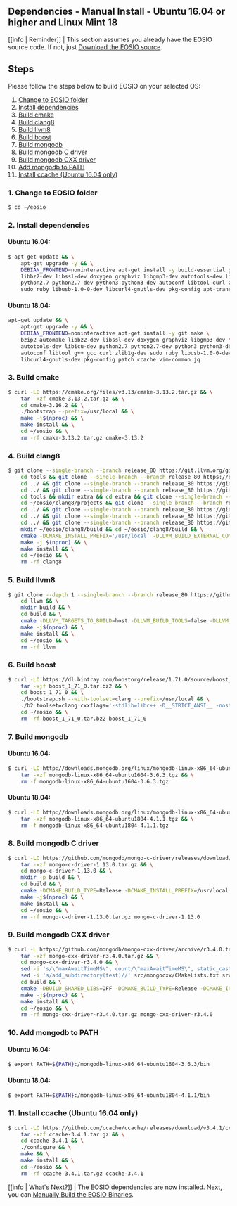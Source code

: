 ## Dependencies - Manual Install - Ubuntu 16.04 or higher and Linux Mint 18

[[info | Reminder]]
| This section assumes you already have the EOSIO source code. If not, just [Download the EOSIO source](../../../../01_build-from-source/01_download-eosio-source.md).

## Steps

Please follow the steps below to build EOSIO on your selected OS:

1. [Change to EOSIO folder](#1-change-to-eosio-folder)
2. [Install dependencies](#2-install-dependencies)
3. [Build cmake](#3-build-cmake)
4. [Build clang8](#4-build-clang8) <!-- 5. [Copy clang8 cmake file](#5-copy-clang8-cmake-file) -->
5. [Build llvm8](#5-build-llvm8)
6. [Build boost](#6-build-boost)
7. [Build mongodb](#7-build-mongodb)
8. [Build mongodb C driver](#8-build-mongodb-c-driver)
9. [Build mongodb CXX driver](#9-build-mongodb-cxx-driver)
10. [Add mongodb to PATH](#10-add-mongodb-to-path)
11. [Install ccache (Ubuntu 16.04 only)](#11-install-ccache-(ubuntu-16.04-only))

<!--
### 0. download and run base docker image
```sh
docker pull ubuntu:16.04
docker run -it ubuntu:16.04
  (OR)
docker pull ubuntu:18.04
docker run -it ubuntu:18.04
```
-->

### 1. Change to EOSIO folder
```sh
$ cd ~/eosio
```

### 2. Install dependencies

#### Ubuntu 16.04:
```sh
$ apt-get update && \
    apt-get upgrade -y && \
    DEBIAN_FRONTEND=noninteractive apt-get install -y build-essential git automake \
    libbz2-dev libssl-dev doxygen graphviz libgmp3-dev autotools-dev libicu-dev \
    python2.7 python2.7-dev python3 python3-dev autoconf libtool curl zlib1g-dev \
    sudo ruby libusb-1.0-0-dev libcurl4-gnutls-dev pkg-config apt-transport-https vim-common jq
```

#### Ubuntu 18.04:
```sh
apt-get update && \
    apt-get upgrade -y && \
    DEBIAN_FRONTEND=noninteractive apt-get install -y git make \
    bzip2 automake libbz2-dev libssl-dev doxygen graphviz libgmp3-dev \
    autotools-dev libicu-dev python2.7 python2.7-dev python3 python3-dev \
    autoconf libtool g++ gcc curl zlib1g-dev sudo ruby libusb-1.0-0-dev \
    libcurl4-gnutls-dev pkg-config patch ccache vim-common jq
```

<!--
### 3. download eosio
```sh
mkdir -p ~/eosio && cd ~/eosio
git clone --recursive --single-branch -b release/2.0.x https://github.com/EOSIO/eos.git
```
-->

### 3. Build cmake
```sh
$ curl -LO https://cmake.org/files/v3.13/cmake-3.13.2.tar.gz && \
    tar -xzf cmake-3.13.2.tar.gz && \
    cd cmake-3.16.2 && \
    ./bootstrap --prefix=/usr/local && \
    make -j$(nproc) && \
    make install && \
    cd ~/eosio && \
    rm -rf cmake-3.13.2.tar.gz cmake-3.13.2
```

### 4. Build clang8
```sh
$ git clone --single-branch --branch release_80 https://git.llvm.org/git/llvm.git clang8 && cd clang8 && git checkout 18e41dc && \
    cd tools && git clone --single-branch --branch release_80 https://git.llvm.org/git/lld.git && cd lld && git checkout d60a035 && \
    cd ../ && git clone --single-branch --branch release_80 https://git.llvm.org/git/polly.git && cd polly && git checkout 1bc06e5 && \
    cd ../ && git clone --single-branch --branch release_80 https://git.llvm.org/git/clang.git clang && cd clang && git checkout a03da8b && \
    cd tools && mkdir extra && cd extra && git clone --single-branch --branch release_80 https://git.llvm.org/git/clang-tools-extra.git && cd clang-tools-extra && git checkout 6b34834 && \
    cd ~/eosio/clang8/projects && git clone --single-branch --branch release_80 https://git.llvm.org/git/libcxx.git && cd libcxx && git checkout 1853712 && \
    cd ../ && git clone --single-branch --branch release_80 https://git.llvm.org/git/libcxxabi.git && cd libcxxabi && git checkout d7338a4 && \
    cd ../ && git clone --single-branch --branch release_80 https://git.llvm.org/git/libunwind.git && cd libunwind && git checkout 57f6739 && \
    cd ../ && git clone --single-branch --branch release_80 https://git.llvm.org/git/compiler-rt.git && cd compiler-rt && git checkout 5bc7979 && \
    mkdir ~/eosio/clang8/build && cd ~/eosio/clang8/build && \
    cmake -DCMAKE_INSTALL_PREFIX='/usr/local' -DLLVM_BUILD_EXTERNAL_COMPILER_RT=ON -DLLVM_BUILD_LLVM_DYLIB=ON -DLLVM_ENABLE_LIBCXX=ON -DLLVM_ENABLE_RTTI=ON -DLLVM_INCLUDE_DOCS=OFF -DLLVM_OPTIMIZED_TABLEGEN=ON -DLLVM_TARGETS_TO_BUILD=X86 -DCMAKE_BUILD_TYPE=Release .. && \
    make -j $(nproc) && \
    make install && \
    cd ~/eosio && \
    rm -rf clang8
```

<!--
### 5. Copy clang8 cmake file
```sh
$ cp eos/.cicd/helpers/clang.make /tmp/clang.cmake
```
-->

### 5. Build llvm8
```sh
$ git clone --depth 1 --single-branch --branch release_80 https://github.com/llvm-mirror/llvm.git llvm && \
    cd llvm && \
    mkdir build && \
    cd build && \
    cmake -DLLVM_TARGETS_TO_BUILD=host -DLLVM_BUILD_TOOLS=false -DLLVM_ENABLE_RTTI=1 -DCMAKE_BUILD_TYPE=Release -DCMAKE_INSTALL_PREFIX=/usr/local -DCMAKE_TOOLCHAIN_FILE='~/eosio/eos/.cicd/helpers/clang.make' -DCMAKE_EXE_LINKER_FLAGS=-pthread -DCMAKE_SHARED_LINKER_FLAGS=-pthread -DLLVM_ENABLE_PIC=NO .. && \
    make -j$(nproc) && \
    make install && \
    cd ~/eosio && \
    rm -rf llvm
```

### 6. Build boost
```sh
$ curl -LO https://dl.bintray.com/boostorg/release/1.71.0/source/boost_1_71_0.tar.bz2 && \
    tar -xjf boost_1_71_0.tar.bz2 && \
    cd boost_1_71_0 && \
    ./bootstrap.sh --with-toolset=clang --prefix=/usr/local && \
    ./b2 toolset=clang cxxflags='-stdlib=libc++ -D__STRICT_ANSI__ -nostdinc++ -I/usr/local/include/c++/v1 -D_FORTIFY_SOURCE=2 -fstack-protector-strong -fpie' linkflags='-stdlib=libc++ -pie' link=static threading=multi --with-iostreams --with-date_time --with-filesystem --with-system --with-program_options --with-chrono --with-test -q -j$(nproc) install && \
    cd ~/eosio && \
    rm -rf boost_1_71_0.tar.bz2 boost_1_71_0
```

### 7. Build mongodb

#### Ubuntu 16.04:
```sh
$ curl -LO http://downloads.mongodb.org/linux/mongodb-linux-x86_64-ubuntu1604-3.6.3.tgz && \
    tar -xzf mongodb-linux-x86_64-ubuntu1604-3.6.3.tgz && \
    rm -f mongodb-linux-x86_64-ubuntu1604-3.6.3.tgz
```

#### Ubuntu 18.04:
```sh
$ curl -LO http://downloads.mongodb.org/linux/mongodb-linux-x86_64-ubuntu1804-4.1.1.tgz && \
    tar -xzf mongodb-linux-x86_64-ubuntu1804-4.1.1.tgz && \
    rm -f mongodb-linux-x86_64-ubuntu1804-4.1.1.tgz
```

### 8. Build mongodb C driver
```sh
$ curl -LO https://github.com/mongodb/mongo-c-driver/releases/download/1.13.0/mongo-c-driver-1.13.0.tar.gz && \
    tar -xzf mongo-c-driver-1.13.0.tar.gz && \
    cd mongo-c-driver-1.13.0 && \
    mkdir -p build && \
    cd build && \
    cmake -DCMAKE_BUILD_TYPE=Release -DCMAKE_INSTALL_PREFIX=/usr/local -DENABLE_BSON=ON -DENABLE_SSL=OPENSSL -DENABLE_AUTOMATIC_INIT_AND_CLEANUP=OFF -DENABLE_STATIC=ON -DCMAKE_TOOLCHAIN_FILE='~/eosio/eos/.cicd/helpers/clang.make' .. && \
    make -j$(nproc) && \
    make install && \
    cd ~/eosio && \
    rm -rf mongo-c-driver-1.13.0.tar.gz mongo-c-driver-1.13.0
```

### 9. Build mongodb CXX driver
```sh
$ curl -L https://github.com/mongodb/mongo-cxx-driver/archive/r3.4.0.tar.gz -o mongo-cxx-driver-r3.4.0.tar.gz && \
    tar -xzf mongo-cxx-driver-r3.4.0.tar.gz && \
    cd mongo-cxx-driver-r3.4.0 && \
    sed -i 's/\"maxAwaitTimeMS\", count/\"maxAwaitTimeMS\", static_cast<int64_t>(count)/' src/mongocxx/options/change_stream.cpp && \
    sed -i 's/add_subdirectory(test)//' src/mongocxx/CMakeLists.txt src/bsoncxx/CMakeLists.txt && \
    cd build && \
    cmake -DBUILD_SHARED_LIBS=OFF -DCMAKE_BUILD_TYPE=Release -DCMAKE_INSTALL_PREFIX=/usr/local -DCMAKE_TOOLCHAIN_FILE='~/eosio/eos/.cicd/helpers/clang.make' .. && \
    make -j$(nproc) && \
    make install && \
    cd ~/eosio && \
    rm -rf mongo-cxx-driver-r3.4.0.tar.gz mongo-cxx-driver-r3.4.0
```

### 10. Add mongodb to PATH

#### Ubuntu 16.04:
```sh
$ export PATH=${PATH}:/mongodb-linux-x86_64-ubuntu1604-3.6.3/bin
```

#### Ubuntu 18.04:
```sh
$ export PATH=${PATH}:/mongodb-linux-x86_64-ubuntu1804-4.1.1/bin
```

### 11. Install ccache (Ubuntu 16.04 only)
```sh
$ curl -LO https://github.com/ccache/ccache/releases/download/v3.4.1/ccache-3.4.1.tar.gz && \
    tar -xzf ccache-3.4.1.tar.gz && \
    cd ccache-3.4.1 && \
    ./configure && \
    make && \
    make install && \
    cd ~/eosio && \
    rm -rf ccache-3.4.1.tar.gz ccache-3.4.1
```

<!--
### 12. build eosio
```sh
$ bash -c "mkdir -p ~/eosio/eos/build && cd ~/eosio/eos/build && export PATH=/usr/lib/ccache:\${PATH} && cmake -DCMAKE_BUILD_TYPE='Release' -DBUILD_MONGO_DB_PLUGIN=true -DCMAKE_TOOLCHAIN_FILE=~/eosio/eos/.cicd/helpers/clang.make -DCMAKE_CXX_COMPILER_LAUNCHER=ccache .. && make -j$(nproc)"
```
-->

[[info | What's Next?]]
| The EOSIO dependencies are now installed. Next, you can [Manually Build the EOSIO Binaries](../01_eosio-manual-build.md).
